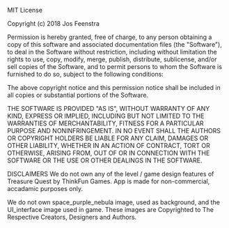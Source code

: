 MIT License

Copyright (c) 2018 Jos Feenstra

Permission is hereby granted, free of charge, to any person obtaining a copy
of this software and associated documentation files (the "Software"), to deal
in the Software without restriction, including without limitation the rights
to use, copy, modify, merge, publish, distribute, sublicense, and/or sell
copies of the Software, and to permit persons to whom the Software is
furnished to do so, subject to the following conditions:

The above copyright notice and this permission notice shall be included in all
copies or substantial portions of the Software.

THE SOFTWARE IS PROVIDED "AS IS", WITHOUT WARRANTY OF ANY KIND, EXPRESS OR
IMPLIED, INCLUDING BUT NOT LIMITED TO THE WARRANTIES OF MERCHANTABILITY,
FITNESS FOR A PARTICULAR PURPOSE AND NONINFRINGEMENT. IN NO EVENT SHALL THE
AUTHORS OR COPYRIGHT HOLDERS BE LIABLE FOR ANY CLAIM, DAMAGES OR OTHER
LIABILITY, WHETHER IN AN ACTION OF CONTRACT, TORT OR OTHERWISE, ARISING FROM,
OUT OF OR IN CONNECTION WITH THE SOFTWARE OR THE USE OR OTHER DEALINGS IN THE
SOFTWARE.

DISCLAIMERS 
We do not own any of the level / game design features of Treasure Quest by ThinkFun Games. App is made for non-commercial, accadamic purposes only. 

We do not own space_purple_nebula image, used as background, and the UI_interface image used in game. These images are Copyrighted to The Respective Creators, Designers and Authors.

